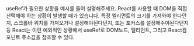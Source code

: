 useRef가 필요한 상황을 예시를 들어 설명해주세요.
React를 사용할 때 DOM을 직접 선택해야 하는 상황이 발생할 때가 있습니다. 특정 엘리먼트의 크기를 가져와야 한다던지, 스크롤바 위치를 가져오거나 설정해야된다던지, 또는 포커스를 설정해주야된다던지 등 React는 이런 예외적인 상황에서 useRef로 DOM노드, 엘리먼트, 그리고 React컴포넌트 주소값을 참조할 수 있다.
